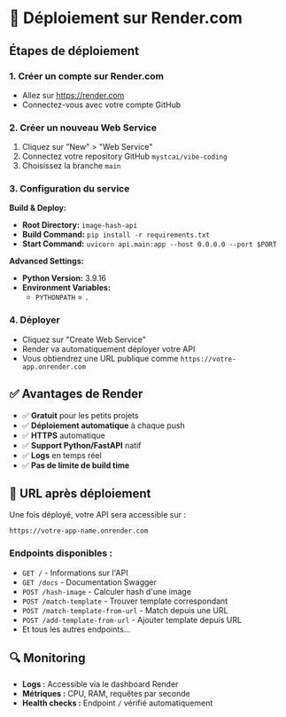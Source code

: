 # 🚀 Déploiement sur Render.com

## Étapes de déploiement

### 1. Créer un compte sur Render.com
- Allez sur https://render.com
- Connectez-vous avec votre compte GitHub

### 2. Créer un nouveau Web Service
1. Cliquez sur "New" > "Web Service"
2. Connectez votre repository GitHub `mystcai/vibe-coding`
3. Choisissez la branche `main`

### 3. Configuration du service

**Build & Deploy:**
- **Root Directory:** `image-hash-api`
- **Build Command:** `pip install -r requirements.txt`
- **Start Command:** `uvicorn api.main:app --host 0.0.0.0 --port $PORT`

**Advanced Settings:**
- **Python Version:** 3.9.16
- **Environment Variables:**
  - `PYTHONPATH` = `.`

### 4. Déployer
- Cliquez sur "Create Web Service"
- Render va automatiquement déployer votre API
- Vous obtiendrez une URL publique comme `https://votre-app.onrender.com`

## ✅ Avantages de Render

- ✅ **Gratuit** pour les petits projets
- ✅ **Déploiement automatique** à chaque push
- ✅ **HTTPS** automatique
- ✅ **Support Python/FastAPI** natif
- ✅ **Logs** en temps réel
- ✅ **Pas de limite de build time**

## 🔗 URL après déploiement

Une fois déployé, votre API sera accessible sur :
```
https://votre-app-name.onrender.com
```

### Endpoints disponibles :
- `GET /` - Informations sur l'API
- `GET /docs` - Documentation Swagger
- `POST /hash-image` - Calculer hash d'une image
- `POST /match-template` - Trouver template correspondant
- `POST /match-template-from-url` - Match depuis une URL
- `POST /add-template-from-url` - Ajouter template depuis URL
- Et tous les autres endpoints...

## 🔍 Monitoring

- **Logs :** Accessible via le dashboard Render
- **Métriques :** CPU, RAM, requêtes par seconde
- **Health checks :** Endpoint `/` vérifié automatiquement 